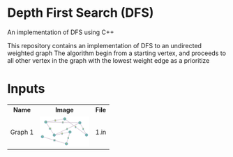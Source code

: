 # Depth First Search (DFS)

An implementation of DFS using C++

This repository contains an implementation of DFS to an undirected weighted graph
The algorithm begin from a starting vertex, and proceeds to all other vertex in the graph with the lowest weight edge as a prioritize

# Inputs

<table>
    <tr>
        <th>Name</th>
        <th>Image</th>
        <th>File</th>
    <tr>
    <tr>
        <td>Graph 1</td>
        <td>
          <img src="1.png" height="70">
        </td>
        <td>1.in</td>
    <tr>
</table>

